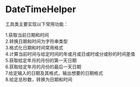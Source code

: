 # DateTimeHelper

工具类主要实现以下常用功能：

1.获取当前日期和时间 <br>
2.转换日期和时间为字符串类型<br>
3.格式化日期和时间常用格式<br>
4.计算当前时间与给定时间的年或月或日或时或分或秒的时间差值<br>
5.获取给定年月的月份的第一天日期<br>
6.获取给定年月的月份的最后一天日期<br>
7.给定输入的日期及其格式，输出想要的日期格式<br>
8.给定总秒数，转换为日期和时间
